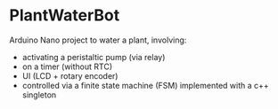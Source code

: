 # PlantWaterBot
Arduino Nano project to water a plant, involving:

 -  activating a peristaltic pump (via relay) 
 -  on a timer (without RTC) 
 -  UI (LCD + rotary encoder)
 -  controlled via a finite state machine (FSM) implemented with a c++ singleton
